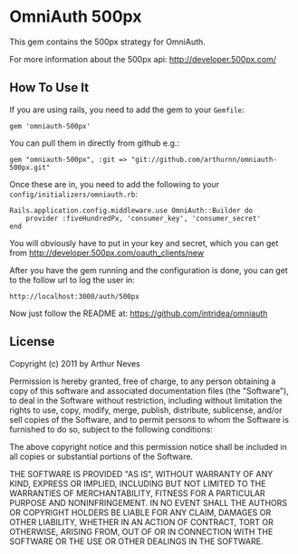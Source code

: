 OmniAuth 500px
==============

This gem contains the 500px strategy for OmniAuth.

For more information about the 500px api: http://developer.500px.com/

How To Use It
-------------

If you are using rails, you need to add the gem to your `Gemfile`:

    gem 'omniauth-500px'

You can pull them in directly from github e.g.:

    gem "omniauth-500px", :git => "git://github.com/arthurnn/omniauth-500px.git"

Once these are in, you need to add the following to your `config/initializers/omniauth.rb`:

    Rails.application.config.middleware.use OmniAuth::Builder do
    	provider :fiveHundredPx, 'consumer_key', 'consumer_secret'
    end



You will obviously have to put in your key and secret, which you can get from http://developer.500px.com/oauth_clients/new


After you have the gem running and the configuration is done, you can get to the follow url to log the user in:

	http://localhost:3000/auth/500px

Now just follow the README at: https://github.com/intridea/omniauth

License
-------

Copyright (c) 2011 by Arthur Neves

Permission is hereby granted, free of charge, to any person obtaining a copy of this software and associated documentation files (the "Software"), to deal in the Software without restriction, including without limitation the rights to use, copy, modify, merge, publish, distribute, sublicense, and/or sell copies of the Software, and to permit persons to whom the Software is furnished to do so, subject to the following conditions:

The above copyright notice and this permission notice shall be included in all copies or substantial portions of the Software.

THE SOFTWARE IS PROVIDED "AS IS", WITHOUT WARRANTY OF ANY KIND, EXPRESS OR IMPLIED, INCLUDING BUT NOT LIMITED TO THE WARRANTIES OF MERCHANTABILITY, FITNESS FOR A PARTICULAR PURPOSE AND NONINFRINGEMENT. IN NO EVENT SHALL THE AUTHORS OR COPYRIGHT HOLDERS BE LIABLE FOR ANY CLAIM, DAMAGES OR OTHER LIABILITY, WHETHER IN AN ACTION OF CONTRACT, TORT OR OTHERWISE, ARISING FROM, OUT OF OR IN CONNECTION WITH THE SOFTWARE OR THE USE OR OTHER DEALINGS IN THE SOFTWARE.